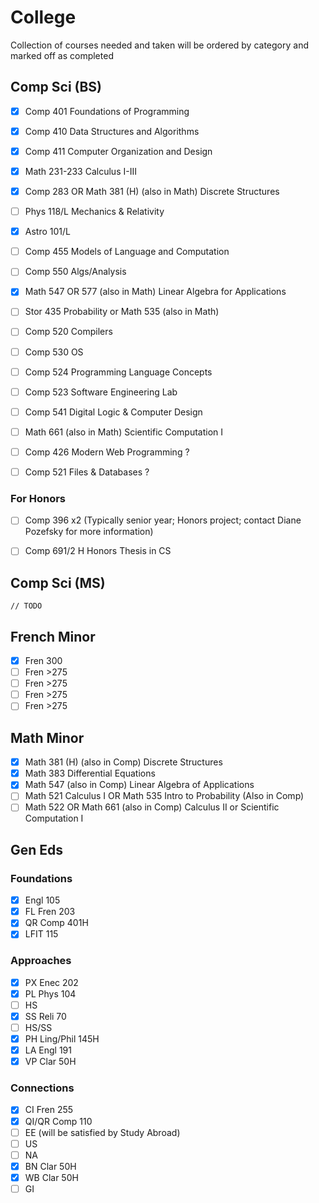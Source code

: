 # College

Collection of courses needed and taken will be ordered by category and marked
off as completed

## Comp Sci (BS)

 - [x] Comp 401 Foundations of Programming
 - [x] Comp 410 Data Structures and Algorithms
 - [x] Comp 411 Computer Organization and Design
 - [x] Math 231-233 Calculus I-III
 - [x] Comp 283 OR Math 381 (H) (also in Math) Discrete Structures
 - [ ] Phys 118/L Mechanics & Relativity
 - [x] Astro 101/L
 - [ ] Comp 455 Models of Language and Computation
 - [ ] Comp 550 Algs/Analysis
 - [x] Math 547 OR 577 (also in Math) Linear Algebra for Applications
 - [ ] Stor 435 Probability or Math 535 (also in Math)
 - [ ] Comp 520 Compilers
 - [ ] Comp 530 OS
 - [ ] Comp 524 Programming Language Concepts
 - [ ] Comp 523 Software Engineering Lab
 - [ ] Comp 541 Digital Logic & Computer Design
 - [ ] Math 661 (also in Math) Scientific Computation I

 - [ ] Comp 426 Modern Web Programming ?
 - [ ] Comp 521 Files & Databases ?

### For Honors

- [ ] Comp 396 x2 (Typically senior year; Honors project; contact Diane Pozefsky
  for more information)

- [ ] Comp 691/2 H Honors Thesis in CS

## Comp Sci (MS)

`// TODO`

## French Minor

 - [x] Fren 300
 - [ ] Fren >275
 - [ ] Fren >275
 - [ ] Fren >275
 - [ ] Fren >275

## Math Minor

 - [x] Math 381 (H) (also in Comp) Discrete Structures
 - [x] Math 383 Differential Equations
 - [x] Math 547 (also in Comp) Linear Algebra of Applications
 - [ ] Math 521 Calculus I OR Math 535 Intro to Probability (Also in Comp)
 - [ ] Math 522 OR Math 661 (also in Comp) Calculus II or Scientific Computation I

## Gen Eds

### Foundations

 - [x] Engl 105
 - [x] FL Fren 203
 - [x] QR Comp 401H
 - [x] LFIT 115

### Approaches

 - [x] PX Enec 202
 - [x] PL Phys 104
 - [ ] HS
 - [x] SS Reli 70
 - [ ] HS/SS
 - [x] PH Ling/Phil 145H
 - [x] LA Engl 191
 - [x] VP Clar 50H

### Connections

 - [x] CI Fren 255
 - [x] QI/QR Comp 110
 - [ ] EE (will be satisfied by Study Abroad)
 - [ ] US
 - [ ] NA
 - [x] BN Clar 50H
 - [x] WB Clar 50H
 - [ ] GI
